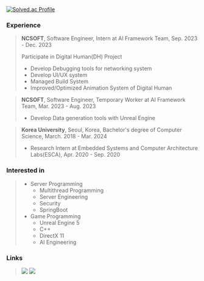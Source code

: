 [![Solved.ac Profile](http://mazassumnida.wtf/api/generate_badge?boj=ajdxjdrnfl)](https://solved.ac/ajdxjdrnfl)

### Experience
> **NCSOFT**, Software Engineer, Intern at AI Framework Team, Sep. 2023 - Dec. 2023
>
> Participate in Digital Human(DH) Project
> - Develop Debugging tools for networking system
> - Develop UI/UX system 
> - Managed Build System 
> - Improved/Optimized Animation System of Digital Human

> **NCSOFT**, Software Engineer, Temporary Worker at AI Framework Team, Mar. 2023 - Aug. 2023
> - Develop Data generation tools with Unreal Engine

> **Korea University**, Seoul, Korea, Bachelor's degree of Computer Science, March. 2018 - Mar. 2024
> - Research Intern at Embedded Systems and Computer Architecture Labs(ESCA), Apr. 2020 - Sep. 2020


### Interested in
> - Server Programming
>   - Multithread Programming
>   - Server Engineering
>   - Security
>   - SpringBoot
> - Game Programming
>   - Unreal Engine 5
>   - C++
>   - DirectX 11
>   - AI Engineering


### Links
> <a href="https://ajdxjdrnfld.tistory.com/" target="_blank"><img src="https://img.shields.io/badge/Tistroy-FFFFFF?style=flat&logo=tistory&logoColor=FF7F00"/></a>
> <a target="_blank"><img src="https://img.shields.io/badge/LinkedIn-FFFFFF?style=flat&logo=linkedin&logoColor=0A66C2"/></a>
> 
<!---
ajdxjdrnfl/ajdxjdrnfl is a ✨ special ✨ repository because its `README.md` (this file) appears on your GitHub profile.
You can click the Preview link to take a look at your changes.
--->
